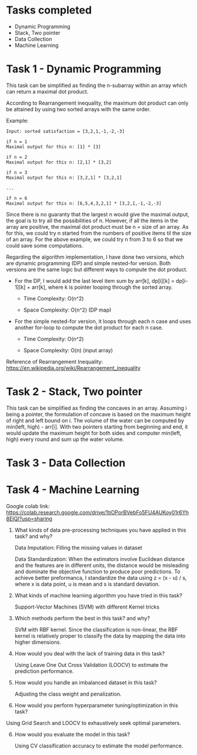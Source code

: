 # Tasks completed

- Dynamic Programming
- Stack, Two pointer
- Data Collection
- Machine Learning

# Task 1 - Dynamic Programming
This task can be simplified as finding the n-subarray within an array which can return a maximal dot product. 

According to Rearrangement inequality, the maximum dot product can only be attained by using two sorted arrays with the same order. 

Example:
```
Input: sorted satisfaction = [3,2,1,-1,-2,-3]

if n = 1
Maximal output for this n: [1] * [3]

if n = 2
Maximal output for this n: [2,1] * [3,2]

if n = 3
Maximal output for this n: [3,2,1] * [3,2,1]

...

if n = 6
Maximal output for this n: [6,5,4,3,2,1] * [3,2,1,-1,-2,-3]
```

Since there is no guaranty that the largest n would give the maximal output, the goal is to try all the possibilities of n. However, if all the items in the array are positive, the maximal dot product must be n = size of an array. As for this, we could try n started from the numbers of positive items til the size of an array. For the above example, we could try n from 3 to 6 so that we could save some computations.

Regarding the algorithm implementation, I have done two versions, which are dynamic programming (DP) and simple nested-for version. Both versions are the same logic but different ways to compute the dot product.

- For the DP, I would add the last level item sum by arr[k], dp[i][k] = dp[i-1][k] + arr[k], where k is pointer looping through the sorted array.

  - Time Complexity: O(n^2)

  - Space Complexity: O(n^2) (DP map)

- For the simple nested-for version, it loops through each n case and uses another for-loop to compute the dot product for each n case.

  - Time Complexity: O(n^2)

  - Space Complexity: O(n) (input array)

Reference of Rearrangement Inequality: https://en.wikipedia.org/wiki/Rearrangement_inequality


# Task 2 - Stack, Two pointer
This task can be simplified as finding the concaves in an array. Assuming i being a pointer, the formulation of concave is based on the maximum height of right and left bound on i. The volume of the water can be computed by min(left, high) - arr[i]. With two pointers starting from beginning and end, it would update the maximum height for both sides and computer min(left, high) every round and sum up the water volume.

# Task 3 - Data Collection


# Task 4 - Machine Learning
Google colab link: https://colab.research.google.com/drive/1tiOPorBVebFo5FU4AUKoy01r6Yh8EIQI?usp=sharing

1. What kinds of data pre-processing techniques you have applied in this task? and why?
   
   Data Imputation: Filling the missing values in dataset
   
   Data Standardization: When the estimators involve Euclidean distance and the features are in different units, the distance    would be misleading and dominate the objective function to produce poor predictions. To achieve better preformanca, I standardize the data using z = (x - u) / s, where x is data point, u is mean and s is standard deviation.
   
2. What kinds of machine learning algorithm you have tried in this task?

   Support-Vector Machines (SVM) with different Kernel tricks
   
3. Which methods perform the best in this task? and why?

   SVM with RBF kernel. Since the classification is non-linear, the RBF kernel is relatively proper to classify the data by mapping the data into higher dimensions.

4. How would you deal with the lack of training data in this task?

   Using Leave One Out Cross Validation (LOOCV) to estimate the prediction performance.
   
5. How would you handle an imbalanced dataset in this task?

   Adjusting the class weight and penalization.
  
6. How would you perform hyperparameter tuning/optimization in this task?

  Using Grid Search and LOOCV to exhaustively seek optimal parameters.
  
6. How would you evaluate the model in this task?
   
   Using CV classification accuracy to estimate the model performance.
